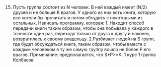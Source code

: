 15. Пусть группа состоит из N человек. В ней каждый имеет (N/2) друзей и не больше K врагов. У одного из них есть книга, которую все хотели бы прочитать и потом обсудить с некоторыми из остальных. Написать программу, которая: 1. Находит способ передачи книги таким образом, чтобы она побывала у каждого в точности один раз, переходя только от друга к другу и наконец возвратилась к своему владельцу. 2.Разбивает людей на S групп, где будет обсуждаться книга, таким образом, чтобы вместе с каждым человеком в ту же самую группу вошло не более P его врагов. Примечание: предполагается, что S*P>=K.
1 курс 1 группа Колбасов
